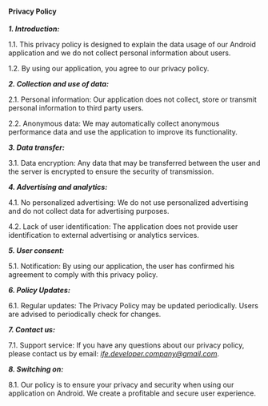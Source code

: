#### **Privacy Policy**

***1. Introduction:***

1.1. This privacy policy is designed to explain the data usage of our Android application and we do not collect personal information about users.

1.2. By using our application, you agree to our privacy policy.

***2. Collection and use of data:***

2.1. Personal information:
Our application does not collect, store or transmit personal information to third party users.

2.2. Anonymous data:
We may automatically collect anonymous performance data and use the application to improve its functionality.

***3. Data transfer:***

3.1. Data encryption:
Any data that may be transferred between the user and the server is encrypted to ensure the security of transmission.

***4. Advertising and analytics:***

4.1. No personalized advertising:
We do not use personalized advertising and do not collect data for advertising purposes.

4.2. Lack of user identification:
The application does not provide user identification to external advertising or analytics services.

***5. User consent:***

5.1. Notification:
By using our application, the user has confirmed his agreement to comply with this privacy policy.

***6. Policy Updates:***

6.1. Regular updates:
The Privacy Policy may be updated periodically. Users are advised to periodically check for changes.

***7. Contact us:***

7.1. Support service:
If you have any questions about our privacy policy, please contact us by email: *ife.developer.company@gmail.com*.

***8. Switching on:***

8.1. Our policy is to ensure your privacy and security when using our application on Android. We create a profitable and secure user experience.
